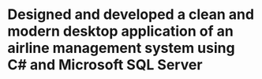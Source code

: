 # Designed and developed a clean and modern desktop application of an airline management system using C# and Microsoft SQL Server
